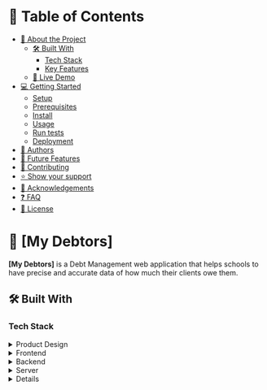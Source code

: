 <a name="readme-top"></a>


# 📗 Table of Contents

- [📖 About the Project](#about-project)
  - [🛠 Built With](#built-with)
    - [Tech Stack](#tech-stack)
    - [Key Features](#key-features)
  - [🚀 Live Demo](#live-demo)
- [💻 Getting Started](#getting-started)
  - [Setup](#setup)
  - [Prerequisites](#prerequisites)
  - [Install](#install)
  - [Usage](#usage)
  - [Run tests](#run-tests)
  - [Deployment](#triangular_flag_on_post-deployment)
- [👥 Authors](#authors)
- [🔭 Future Features](#future-features)
- [🤝 Contributing](#contributing)
- [⭐️ Show your support](#support)
- [🙏 Acknowledgements](#acknowledgements)
- [❓ FAQ](#faq)
- [📝 License](#license)


# 📖 [My Debtors] <a name="about-project"></a>

**[My Debtors]** is a Debt Management web application that helps schools to have precise and accurate data of how much their clients owe them.


## 🛠 Built With <a name="built-with"></a>

### Tech Stack <a name="tech-stack"></a>
<details>
  <summary>Product Design</summary>
  <ul>
    <li><a href="https://docs.google.com/document/d/12x5RYKhqj-Pt6VmCU_uSX0dxQSxUeN2-HR16V56s7Wc/edit">Sketch Design</a></li>
  </ul>
</details>

<details>
  <summary>Frontend</summary>
  <ul>
    <li><a href="https://developer.mozilla.org/">JavaScript</a></li>
  </ul>
  <ul>
    <li><a href="https://developer.mozilla.org/">CSS</a></li>
  </ul>
  <ul>
    <li><a href="https://developer.mozilla.org/">HTML</a></li>
  </ul>
   <ul>
    <li><a href="https://reactjs.org/">React.js</a></li>
  </ul>
   <ul>
    <li><a href="https://npmjs.com/">NPM</a></li>
  </ul>
</details>

<details>
  <summary>Backend</summary>
  <ul>
    <li><a href="https://developer.mozilla.org/">Python</a></li>
  </ul>
  <ul>
    <li><a href="https://developer.mozilla.org/">Django web framework</a></li>
  </ul>
  <ul>
    <li><a href="https://djangoproject.org/">Django Rest Framework</a></li>
  </ul>
  <ul>
    <li><a href="https://pypi.com/">PIP</a></li>
  </ul>
  <ul>
    <li><a href="https://git-scm.com/">Git</a></li>
  </ul>
</details>

<details>
  <summary>Server</summary>
  <ul>
    <li><a href="http://localhost:3000/">Express.js</a></li>
  </ul>
  <ul>
    <li><a href="http://localhost:8000/">Django Developemnt Server</a></li>
  </ul>
</details>

<details>

### Key Features <a name="key-features"></a>

- [ ] **[Landing page]**
- [ ] **[Register]**
- [ ] **[Loging]**
- [ ] **[Verify Email]**
- [ ] **[Reset Password]**
- [ ] **[Get all Debtors]**
- [ ] **[Get single debtor]**
- [ ] **[Debtor profile]**
- [ ] **[Complaints/Suggestions]**
- [ ] **[Simple_and_easy_to_use_UI]**

<p align="right">(<a href="#readme-top">back to top</a>)</p>


## 💻 Getting Started <a name="getting-started"></a>

To get a local copy up and running, follow these steps.

### Prerequisites

In order to run this project you need:
[]Frontend
- Node 
- npm

[]Backend
- PIP
- Python v3.8

### Setup

Clone this repository to your desired folder:

```sh
  cd your-folder
  https://github.com/zuri-training/Team-opossum-debtor.git
```

### Install

Install this project with:

```sh
  cd Team-opossum-debtor
  npm install

  []For Backend
  - Create virtual environment
  pip install -r requirements.txt
```

### Usage

To run the project, execute the following command:

[] Frontend:
```sh
  npm run build
  npm run start
```
[] Backend:
```sh
 python manage.py runserver
```

<p align="right">(<a href="#readme-top">back to top</a>)</p>


## 👥 Contributors <a name="authors"></a>

👤 **Chukwuji Chinaza**

- GitHub: [@Chukwuji](https://github.com/Chukwuji)
- Twitter: [@Chukwuji](https://twitter.com/Chukwuji)
- LinkedIn: [Chukwuji](https://linkedin.com/in/Chukwuji)

👤 **Emmanuel Simasiku**

- GitHub: [@Mukumbuta](https://github.com/Mukumbuta)
- Twitter: [@Mukumbuta8](https://twitter.com/Mukumbuta8)
- LinkedIn: [Mukumbuta](https://linkedin.com/in/mukumbuta)

👤 **Chimezie Ochuba**

- GitHub: [@chimezdev](https://github.com/chimezdev)
- Twitter: [@chimezdev](https://twitter.com/chimezdev)
- LinkedIn: [chimezdev](https://linkedin.com/in/chimezdev)

👤 **Agorye Ingwu**

- GitHub: [@ingwukevin](https://github.com/ingwukevin)
- Twitter: [@ingwukevin](https://twitter.com/ingwukevin)
- LinkedIn: [ingwukevin](https://linkedin.com/in/ingwukevin)

👤 **Amaku Chidiebele**

- GitHub: [@Cybergirls273](https://github.com/Cybergirls273)
- Twitter: [@Cybergirls273](https://twitter.com/Cybergirls273)
- LinkedIn: [Cybergirls273](https://linkedin.com/in/Cybergirls273)

👤 **Ebuweme Ayo**

- GitHub: [@Lebrin-Ay](https://github.com/Lebrin-Ay)
- Twitter: [@Lebrin-Ay](https://twitter.com/Lebrin-Ay)
- LinkedIn: [Lebrin-Ay](https://linkedin.com/in/Lebrin-Ay)


<p align="right">(<a href="#readme-top">back to top</a>)</p>



## 🤝 Contributing <a name="contributing"></a>

Contributions, issues, and feature requests are welcome!

Feel free to check the [issues page](../../issues/).

<p align="right">(<a href="#readme-top">back to top</a>)</p>


## ⭐️ Show your support <a name="support"></a>

If you like this project and you find it helpful, please give this project a star.

<p align="right">(<a href="#readme-top">back to top</a>)</p>


## 🙏 Acknowledgments <a name="acknowledgements"></a>

We would like to thank everyone who inspired our codebase.

<p align="right">(<a href="#readme-top">back to top</a>)</p>


## 📝 License <a name="license"></a>

This project is [MIT](./LICENSE) licensed.

<p align="right">(<a href="#readme-top">back to top</a>)</p>
